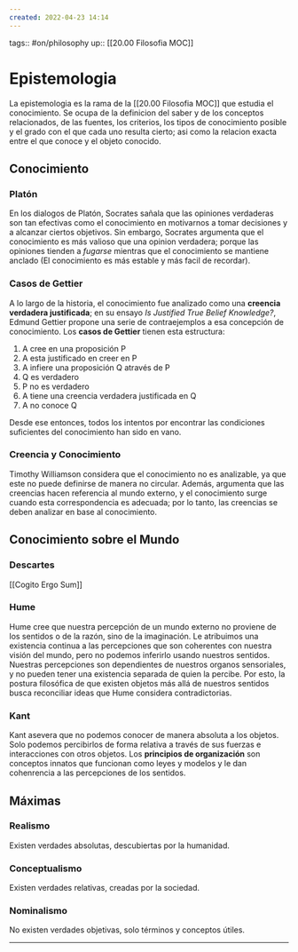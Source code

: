 ```yaml
---
created: 2022-04-23 14:14
---
```

tags:: #on/philosophy 
up:: [[20.00 Filosofia MOC]]
# Epistemologia
La epistemologia es la rama de la [[20.00 Filosofia MOC]] que estudia el conocimiento. Se ocupa de la definicion del saber y de los conceptos relacionados, de las fuentes, los criterios, los tipos de conocimiento posible y el grado con el que cada uno resulta cierto; asi como la relacion exacta entre el que conoce y el objeto conocido.

## Conocimiento
### Platón
En los dialogos de Platón, Socrates sañala que las opiniones verdaderas son tan efectivas como el conocimiento en motivarnos a tomar decisiones y a alcanzar ciertos objetivos. Sin embargo, Socrates argumenta que el conocimiento es más valioso que una opinion verdadera; porque las opiniones tienden a *fugarse* mientras que el conocimiento se mantiene anclado (El conocimiento es más estable y más facil de recordar).

### Casos de Gettier
A lo largo de la historia, el conocimiento fue analizado como una **creencia verdadera justificada**; en su ensayo *Is Justified True Belief Knowledge?*, Edmund Gettier propone una serie de contraejemplos a esa concepción de conocimiento. Los **casos de Gettier** tienen esta estructura:
1. A cree en una proposición P
2. A esta justificado en creer en P
3. A infiere una proposición Q através de P
4. Q es verdadero
5. P no es verdadero
6. A tiene una creencia verdadera justificada en Q
7. A no conoce Q

Desde ese entonces, todos los intentos por encontrar las condiciones suficientes del conocimiento han sido en vano.

### Creencia y Conocimiento
Timothy Williamson considera que el conocimiento no es analizable, ya que este no puede definirse de manera no circular. Además, argumenta que las creencias hacen referencia al mundo externo, y el conocimiento surge cuando esta correspondencia es adecuada; por lo tanto, las creencias se deben analizar en base al conocimiento.

## Conocimiento sobre el Mundo
### Descartes
[[Cogito Ergo Sum]]

### Hume
Hume cree que nuestra percepción de un mundo externo no proviene de los sentidos o de la razón, sino de la imaginación. Le atribuimos una existencia continua a las percepciones que son coherentes con nuestra visión del mundo, pero no podemos inferirlo usando nuestros sentidos. Nuestras percepciones son dependientes de nuestros organos sensoriales, y no pueden tener una existencia separada de quien la percibe. Por esto, la postura filosófica de que existen objetos más allá de nuestros sentidos busca reconciliar ideas que Hume considera contradictorias.

### Kant
Kant asevera que no podemos conocer de manera absoluta a los objetos. Solo podemos percibirlos de forma relativa a través de sus fuerzas e interacciones con otros objetos. Los **principios de organización** son conceptos innatos que funcionan como leyes y modelos y le dan cohenrencia a las percepciones de los sentidos.

## Máximas
### Realismo
Existen verdades absolutas, descubiertas por la humanidad.

### Conceptualismo
Existen verdades relativas, creadas por la sociedad.

### Nominalismo
No existen verdades objetivas, solo términos y conceptos útiles.
___
